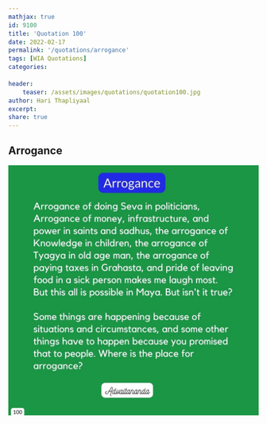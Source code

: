 ```yaml
---
mathjax: true
id: 9100
title: 'Quotation 100'
date: 2022-02-17
permalink: '/quotations/arrogance'
tags: [WIA Quotations] 
categories: 

header:
    teaser: /assets/images/quotations/quotation100.jpg
author: Hari Thapliyaal 
excerpt:
share: true 
---
```


## Arrogance

![Arrogance](/assets/images/quotations/quotation100.jpg)
